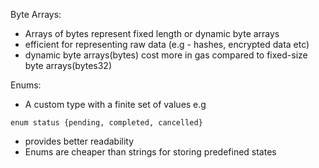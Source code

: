 
Byte Arrays: 

- Arrays of bytes represent fixed length or dynamic byte arrays 
- efficient for representing raw data (e.g - hashes, encrypted data etc) 
- dynamic byte arrays(bytes) cost more in gas compared to fixed-size byte arrays(bytes32)


Enums:

- A custom type with a finite set of values
  e.g 
```
enum status {pending, completed, cancelled} 
```
- provides better readability 
- Enums are cheaper than strings for storing predefined states 

